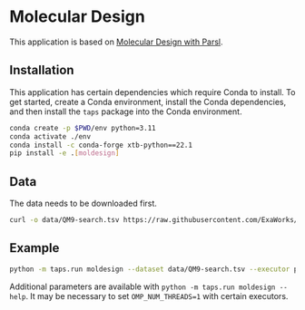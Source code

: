 # Molecular Design

This application is based on [Molecular Design with Parsl](https://github.com/ExaWorks/molecular-design-parsl-demo/blob/6c0dbc598091634074cd3a8f23815819ab77f91e/0_molecular-design-with-parsl.ipynb).

## Installation

This application has certain dependencies which require Conda to install.
To get started, create a Conda environment, install the Conda dependencies, and then install the `taps` package into the Conda environment.

```bash
conda create -p $PWD/env python=3.11
conda activate ./env
conda install -c conda-forge xtb-python==22.1
pip install -e .[moldesign]
```

## Data

The data needs to be downloaded first.
```bash
curl -o data/QM9-search.tsv https://raw.githubusercontent.com/ExaWorks/molecular-design-parsl-demo/main/data/QM9-search.tsv
```

## Example

```bash
python -m taps.run moldesign --dataset data/QM9-search.tsv --executor process-pool --max-processes 4
```

Additional parameters are available with `python -m taps.run moldesign --help`.
It may be necessary to set `OMP_NUM_THREADS=1` with certain executors.
